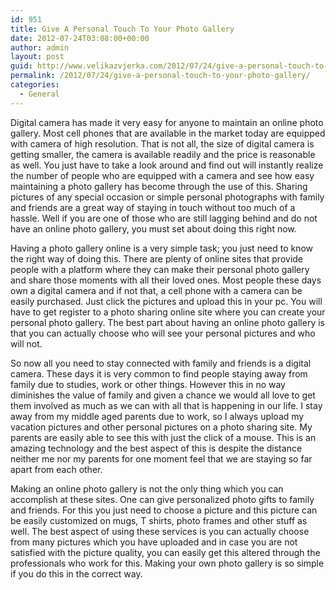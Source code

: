 ```yaml
---
id: 951
title: Give A Personal Touch To Your Photo Gallery
date: 2012-07-24T03:08:00+00:00
author: admin
layout: post
guid: http://www.velikazvjerka.com/2012/07/24/give-a-personal-touch-to-your-photo-gallery/
permalink: /2012/07/24/give-a-personal-touch-to-your-photo-gallery/
categories:
  - General
---
```

Digital camera has made it very easy for anyone to maintain an online photo gallery. Most cell phones that are available in the market today are equipped with camera of high resolution. That is not all, the size of digital camera is getting smaller, the camera is available readily and the price is reasonable as well. You just have to take a look around and find out will instantly realize the number of people who are equipped with a camera and see how easy maintaining a photo gallery has become through the use of this. Sharing pictures of any special occasion or simple personal photographs with family and friends are a great way of staying in touch without too much of a hassle. Well if you are one of those who are still lagging behind and do not have an online photo gallery, you must set about doing this right now.

Having a photo gallery online is a very simple task; you just need to know the right way of doing this. There are plenty of online sites that provide people with a platform where they can make their personal photo gallery and share those moments with all their loved ones. Most people these days own a digital camera and if not that, a cell phone with a camera can be easily purchased. Just click the pictures and upload this in your pc. You will have to get register to a photo sharing online site where you can create your personal photo gallery. The best part about having an online photo gallery is that you can actually choose who will see your personal pictures and who will not.

So now all you need to stay connected with family and friends is a digital camera. These days it is very common to find people staying away from family due to studies, work or other things. However this in no way diminishes the value of family and given a chance we would all love to get them involved as much as we can with all that is happening in our life. I stay away from my middle aged parents due to work, so I always upload my vacation pictures and other personal pictures on a photo sharing site. My parents are easily able to see this with just the click of a mouse. This is an amazing technology and the best aspect of this is despite the distance neither me nor my parents for one moment feel that we are staying so far apart from each other.

Making an online photo gallery is not the only thing which you can accomplish at these sites. One can give personalized photo gifts to family and friends. For this you just need to choose a picture and this picture can be easily customized on mugs, T shirts, photo frames and other stuff as well. The best aspect of using these services is you can actually choose from many pictures which you have uploaded and in case you are not satisfied with the picture quality, you can easily get this altered through the professionals who work for this. Making your own photo gallery is so simple if you do this in the correct way.